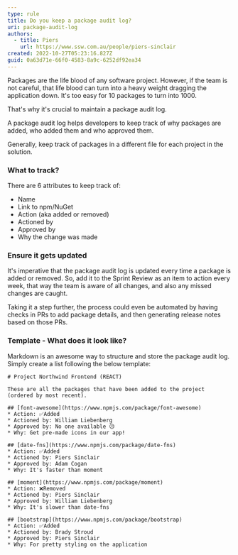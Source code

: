 ```yaml
---
type: rule
title: Do you keep a package audit log?
uri: package-audit-log
authors:
  - title: Piers
    url: https://www.ssw.com.au/people/piers-sinclair
created: 2022-10-27T05:23:16.827Z
guid: 0a63d71e-66f0-4583-8a9c-6252df92ea34
---
```

Packages are the life blood of any software project. However, if the team is not careful, that life blood can turn into a heavy weight dragging the application down. It's too easy for 10 packages to turn into 1000.

That's why it's crucial to maintain a package audit log.
            
<!--endintro-->

A package audit log helps developers to keep track of why packages are added, who added them and who approved them.

Generally, keep track of packages in a different file for each project in the solution.

### What to track?

There are 6 attributes to keep track of:
- Name
- Link to npm/NuGet
- Action (aka added or removed)
- Actioned by
- Approved by
- Why the change was made

### Ensure it gets updated
It's imperative that the package audit log is updated every time a package is added or removed. So, add it to the Sprint Review as an item to action every week, that way the team is aware of all changes, and also any missed changes are caught.

Taking it a step further, the process could even be automated by having checks in PRs to add package details, and then generating release notes based on those PRs.

### Template - What does it look like?
Markdown is an awesome way to structure and store the package audit log. Simply create a list following the below template:

```
# Project Northwind Frontend (REACT)

These are all the packages that have been added to the project (ordered by most recent). 

## [font-awesome](https://www.npmjs.com/package/font-awesome)
* Action: ✅Added
* Actioned by: William Liebenberg
* Approved by: No one available 😥
* Why: Get pre-made icons in our app!

## [date-fns](https://www.npmjs.com/package/date-fns)
* Action: ✅Added
* Actioned by: Piers Sinclair
* Approved by: Adam Cogan
* Why: It's faster than moment

## [moment](https://www.npmjs.com/package/moment)
* Action: ❌Removed
* Actioned by: Piers Sinclair
* Approved by: William Liebenberg
* Why: It's slower than date-fns

## [bootstrap](https://www.npmjs.com/package/bootstrap)
* Action: ✅Added
* Actioned by: Brady Stroud
* Approved by: Piers Sinclair
* Why: For pretty styling on the application
```

